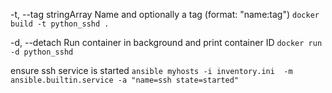 -t, --tag stringArray               Name and optionally a tag (format: "name:tag")
`docker build -t python_sshd .`

-d, --detach                         Run container in background and print container ID
`docker run -d python_sshd`

ensure ssh service is started
`ansible myhosts -i inventory.ini  -m ansible.builtin.service -a "name=ssh state=started"`